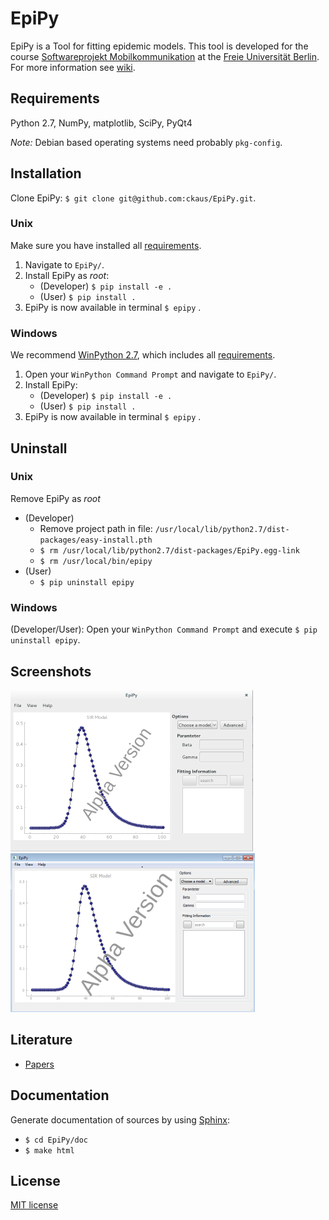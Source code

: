 # EpiPy
EpiPy is a Tool for fitting epidemic models. This tool is developed for the course [Softwareprojekt Mobilkommunikation][1] at the [Freie Universität Berlin][2]. For more information see [wiki][3].

## Requirements
Python 2.7, NumPy, matplotlib, SciPy, PyQt4

*Note:* Debian based operating systems need probably `pkg-config`.

## Installation
Clone EpiPy: `$ git clone git@github.com:ckaus/EpiPy.git`.

### Unix
Make sure you have installed all [requirements](#requirements).

1. Navigate to `EpiPy/`.
2. Install EpiPy as *root*:
	* (Developer) `$ pip install -e .`
	* (User) `$ pip install .`
3. EpiPy is now available in terminal `$ epipy` .

### Windows
We recommend [WinPython 2.7][4], which includes all [requirements](#requirements).

1. Open your `WinPython Command Prompt` and navigate to `EpiPy/`.
2. Install EpiPy:
	* (Developer) `$ pip install -e .`
	* (User) `$ pip install .`
3. EpiPy is now available in terminal `$ epipy` .

## Uninstall

### Unix
Remove EpiPy as *root*
* (Developer)
	* Remove project path in file: `/usr/local/lib/python2.7/dist-packages/easy-install.pth`
	* `$ rm /usr/local/lib/python2.7/dist-packages/EpiPy.egg-link`
	* `$ rm /usr/local/bin/epipy`
* (User)
	* `$ pip uninstall epipy`

### Windows
(Developer/User): Open your `WinPython Command Prompt` and execute `$ pip uninstall epipy`.

## Screenshots
![Debian](https://github.com/ckaus/EpiPy/blob/master/doc/screenshots/epipy_alpha_debian.png "Debian")
![Windows](https://github.com/ckaus/EpiPy/blob/master/doc/screenshots/epipy_alpha_windows.png "Window")

## Literature
 * [Papers][5]

## Documentation
Generate documentation of sources by using [Sphinx][6]:
  * `$ cd EpiPy/doc`
  * `$ make html`

## License
[MIT license][7]


[1]: http://www.mi.fu-berlin.de/inf/groups/ag-tech/teaching/2015-16_WS/P_19308912_Softwareprojekt_Mobilkommunikation/index.html "Course"
[2]: http://www.fu-berlin.de/en/index.html "FU Berlin"
[3]: https://github.com/ckaus/EpiPy/wiki "wiki"
[4]: http://sourceforge.net/projects/winpython/files/WinPython_2.7/2.7.10.3/ "WinPython 2.7"
[5]: https://www.dropbox.com/sh/3gtnm32uq6nn0cu/AAAbHY9DkdnRPuZo-vePaO1Fa?dl=0 "Paper"
[6]: http://sphinx-doc.org/ "Sphinx"
[7]: https://github.com/ckaus/EpiPy/blob/master/LICENSE "MIT license"
